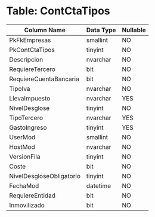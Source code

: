 # Table: ContCtaTipos

| Column Name | Data Type | Nullable |
|-------------|-----------|----------|
| PkFkEmpresas | smallint | NO |
| PkContCtaTipos | tinyint | NO |
| Descripcion | nvarchar | NO |
| RequiereTercero | bit | NO |
| RequiereCuentaBancaria | bit | NO |
| TipoIva | nvarchar | NO |
| LlevaImpuesto | nvarchar | YES |
| NivelDesglose | tinyint | NO |
| TipoTercero | nvarchar | YES |
| GastoIngreso | tinyint | YES |
| UserMod | smallint | NO |
| HostMod | nvarchar | NO |
| VersionFila | tinyint | NO |
| Coste | bit | NO |
| NivelDesgloseObligatorio | tinyint | NO |
| FechaMod | datetime | NO |
| RequiereEntidad | bit | NO |
| Inmovilizado | bit | NO |
